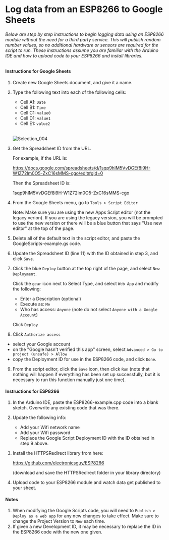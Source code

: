 # Log data from an ESP8266 to Google Sheets

###### Below are step by step instructions to begin logging data using an ESP8266 module without the need for a third party service. This will publish random number values, so no additional hardware or sensors are required for the script to run. These instructions assume you are familiar with the Arduino IDE and how to upload code to your ESP8266 and install libraries.

#### Instructions for Google Sheets

1. Create new Google Sheets document, and give it a name.

2. Type the following text into each of the following cells:

   - Cell A1: `Date`
   - Cell B1: `Time`
   - Cell C1: `value0`
   - Cell D1: `value1`
   - Cell E1: `value2`
   <br>

   ![Selection_004](https://user-images.githubusercontent.com/44729718/115277764-46881380-a10a-11eb-9be4-b6fbe7ea7091.png)

   
3. Get the Spreadsheet ID from the URL.

      For example, if the URL is:
   
      https://docs.google.com/spreadsheets/d/1sqp9hIM5VvDGEf8i9H-W1Z72lm0O5-ZxC16sMMS-cgo/edit#gid=0

      Then the Spreadsheet ID is:
   
      1sqp9hIM5VvDGEf8i9H-W1Z72lm0O5-ZxC16sMMS-cgo

4. From the Google Sheets menu, go to `Tools > Script Editor`
   
   Note: Make sure you are using the new Apps Script editor (not the legacy verion). If you are using the legacy version, you will be prompted to use the new version or there will be a blue button that says "Use new editor" at the top of the page.

5. Delete all of the default text in the script editor, and paste the GoogleScripts-example.gs code.

6. Update the Spreadsheet ID (line 11) with the ID obtained in step 3, and click `Save`.

7. Click the blue `Deploy` button at the top right of the page, and select `New Deployment`. 
 
   Click the `gear` icon next to Select Type, and select  `Web App` and modify the following:

   - Enter a Description (optional)
   - Execute as: `Me`
   - Who has access: `Anyone` (note do not select `Anyone with a Google Account`)
   
   Click `Deploy` 
8. Click `Authorize access`

- select your Google account
- on the "Google hasn't verified this app" screen, select `Advanced > Go to project (unsafe) > Allow`
- copy the Deployment ID for use in the ESP8266 code, and click `Done`.

9. From the script editor, click the `Save` icon, then click `Run` (note that nothing will happen if everything has been set up successfully, but it is necessary to run this function manually just one time). 

   

#### Instructions for ESP8266

1. In the Arduino IDE, paste the ESP8266-example.cpp code into a blank sketch. Overwrite any existing code that was there.

2. Update the following info:

    - Add your Wifi network name
    - Add your Wifi password
    - Replace the Google Script Deployment ID with the ID obtained in step 9 above.

3. Install the HTTPSRedirect library from here:

    https://github.com/electronicsguy/ESP8266

    (download and save the HTTPSRedirect folder in your library directory)

4. Upload code to your ESP8266 module and watch data get published to your sheet.

     

#### Notes

1. When modifying the Google Scripts code, you will need to `Publish > Deploy as a web app` for any new changes to take effect. Make sure to change the Project Version to `New` each time. 
2. If given a new Development ID, it may be necessary to replace the ID in the ESP8266 code with the new one given.
